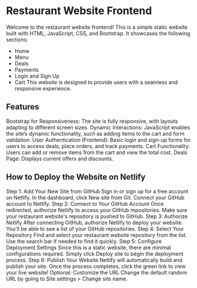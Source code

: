 # Restaurant Website Frontend
Welcome to the restaurant website frontend! This is a simple static website built with HTML, JavaScript, CSS, and Bootstrap. It showcases the following sections:

- Home
- Menu
- Deals
- Payments
- Login and Sign Up
- Cart
This website is designed to provide users with a seamless and responsive experience.

## Features
Bootstrap for Responsiveness: The site is fully responsive, with layouts adapting to different screen sizes.
Dynamic Interactions: JavaScript enables the site’s dynamic functionality, such as adding items to the cart and form validation.
User Authentication (Frontend): Basic login and sign-up forms for users to access deals, place orders, and track payments.
Cart Functionality: Users can add or remove items from the cart and view the total cost.
Deals Page: Displays current offers and discounts.
## How to Deploy the Website on Netlify
Step 1: Add Your New Site from GitHub
Sign in or sign up for a free account on Netlify.
In the dashboard, click New site from Git.
Connect your GitHub account to Netlify.
Step 2: Connect to Your GitHub Account
Once redirected, authorize Netlify to access your GitHub repositories.
Make sure your restaurant website's repository is pushed to GitHub.
Step 3: Authorize Netlify
After connecting GitHub, authorize Netlify to deploy your website.
You'll be able to see a list of your GitHub repositories.
Step 4: Select Your Repository
Find and select your restaurant website repository from the list.
Use the search bar if needed to find it quickly.
Step 5: Configure Deployment Settings
Since this is a static website, there are minimal configurations required.
Simply click Deploy site to begin the deployment process.
Step 6: Publish Your Website
Netlify will automatically build and publish your site.
Once the process completes, click the green link to view your live website!
Optional: Customize the URL
Change the default random URL by going to Site settings > Change site name.
